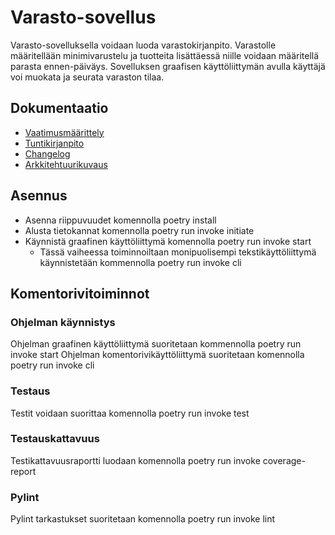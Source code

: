 # Varasto-sovellus

Varasto-sovelluksella voidaan luoda varastokirjanpito. Varastolle määritellään minimivarustelu ja tuotteita lisättäessä niille voidaan määritellä parasta ennen-päiväys. Sovelluksen graafisen käyttöliittymän avulla käyttäjä voi muokata ja seurata varaston tilaa.

## Dokumentaatio

- [Vaatimusmäärittely](https://github.com/aleksiskela/ot-harjoitustyo/blob/master/dokumentaatio/vaatimusmaarittely.md)
- [Tuntikirjanpito](https://github.com/aleksiskela/ot-harjoitustyo/blob/master/dokumentaatio/tuntikirjanpito.md)
- [Changelog](https://github.com/aleksiskela/ot-harjoitustyo/blob/master/dokumentaatio/changelog.md)
- [Arkkitehtuurikuvaus](https://github.com/aleksiskela/ot-harjoitustyo/blob/master/dokumentaatio/arkkitehtuuri.md)

## Asennus

- Asenna riippuvuudet komennolla poetry install
- Alusta tietokannat komennolla poetry run invoke initiate
- Käynnistä graafinen käyttöliittymä komennolla poetry run invoke start
  - Tässä vaiheessa toiminnoiltaan monipuolisempi tekstikäyttöliittymä käynnistetään kommennolla poetry run invoke cli

## Komentorivitoiminnot

### Ohjelman käynnistys
Ohjelman graafinen käyttöliittymä suoritetaan kommennolla poetry run invoke start
Ohjelman komentorivikäyttöliittymä suoritetaan komennolla poetry run invoke cli

### Testaus
Testit voidaan suorittaa komennolla poetry run invoke test

### Testauskattavuus
Testikattavuusraportti luodaan komennolla poetry run invoke coverage-report

### Pylint
Pylint tarkastukset suoritetaan komennolla poetry run invoke lint
